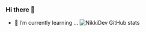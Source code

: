 ### Hi there 👋
- 🌱 I’m currently learning ...
![NikkiDev GitHub stats](https://github-readme-stats.vercel.app/api?username=nikkidev&show_icons=true&theme=blue-green&border-radius=10)
<!--
**NikkiDev/NikkiDev** is a ✨ _special_ ✨ repository because its `README.md` (this file) appears on your GitHub profile.

Here are some ideas to get you started:

- 🔭 I’m currently working on ...
- 🌱 I’m currently learning ...
- 👯 I’m looking to collaborate on ...
- 🤔 I’m looking for help with ...
- 💬 Ask me about ...
- 📫 How to reach me: ...
- 😄 Pronouns: ...
- ⚡ Fun fact: ...
-->
